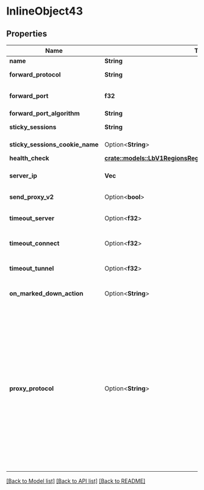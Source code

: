 # InlineObject43

## Properties

Name | Type | Description | Notes
------------ | ------------- | ------------- | -------------
**name** | **String** | Resource name | 
**forward_protocol** | **String** | Backend protocol. TCP or HTTP | [default to ForwardProtocol_Tcp]
**forward_port** | **f32** | User sessions will be forwarded to this port of backend servers | 
**forward_port_algorithm** | **String** | Load balancing algorithm | [default to ForwardPortAlgorithm_Roundrobin]
**sticky_sessions** | **String** | Enables cookie-based session persistence | [default to StickySessions_None]
**sticky_sessions_cookie_name** | Option<**String**> | Cookie name for for sticky sessions | [optional]
**health_check** | [**crate::models::LbV1RegionsRegionLbsLbIdBackendsHealthCheck**](_lb_v1_regions__region__lbs__lb_id__backends_health_check.md) |  | 
**server_ip** | **Vec<String>** | Backend server IP addresses list (IPv4 or IPv6) | 
**send_proxy_v2** | Option<**bool**> | Deprecated in favor of proxy_protocol field ! | [optional]
**timeout_server** | Option<**f32**> | Maximum server connection inactivity time (in milliseconds) | [optional]
**timeout_connect** | Option<**f32**> | Maximum initical server connection establishment time (in milliseconds) | [optional]
**timeout_tunnel** | Option<**f32**> | Maximum tunnel inactivity time (in milliseconds) | [optional]
**on_marked_down_action** | Option<**String**> | Modify what occurs when a backend server is marked down | [optional][default to OnMarkedDownAction_OnMarkedDownActionNone]
**proxy_protocol** | Option<**String**> | The PROXY protocol informs the other end about the incoming connection, so that it can know the client's address or the public address it accessed to, whatever the upper layer protocol.  * `proxy_protocol_none` Disable proxy protocol. * `proxy_protocol_v1` Version one (text format). * `proxy_protocol_v2` Version two (binary format). * `proxy_protocol_v2_ssl` Version two with SSL connection. * `proxy_protocol_v2_ssl_cn` Version two with SSL connection and common name information.  | [optional][default to ProxyProtocol_Unknown]

[[Back to Model list]](../README.md#documentation-for-models) [[Back to API list]](../README.md#documentation-for-api-endpoints) [[Back to README]](../README.md)


